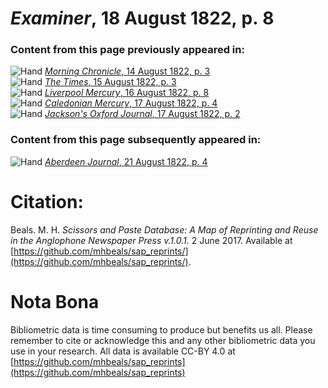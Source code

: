 # *Examiner*, 18 August 1822, p. 8  
  
### Content from this page previously appeared in:  
![Hand](http://scissorsandpaste.net/wp-content/uploads/2017/06/smallhandpointer.png) [*Morning Chronicle*, 14 August 1822, p. 3](https://mhbeals.github.io/sap_html/Morning-Chronicle/Morning-Chronicle-14-August-1822-p-3)  
![Hand](http://scissorsandpaste.net/wp-content/uploads/2017/06/smallhandpointer.png) [*The Times*, 15 August 1822, p. 3](https://mhbeals.github.io/sap_html/The-Times/The-Times-15-August-1822-p-3)  
![Hand](http://scissorsandpaste.net/wp-content/uploads/2017/06/smallhandpointer.png) [*Liverpool Mercury*, 16 August 1822, p. 8](https://mhbeals.github.io/sap_html/Liverpool-Mercury/Liverpool-Mercury-16-August-1822-p-8)  
![Hand](http://scissorsandpaste.net/wp-content/uploads/2017/06/smallhandpointer.png) [*Caledonian Mercury*, 17 August 1822, p. 4](https://mhbeals.github.io/sap_html/Caledonian-Mercury/Caledonian-Mercury-17-August-1822-p-4)  
![Hand](http://scissorsandpaste.net/wp-content/uploads/2017/06/smallhandpointer.png) [*Jackson's Oxford Journal*, 17 August 1822, p. 2](https://mhbeals.github.io/sap_html/Jackson's-Oxford-Journal/Jackson's-Oxford-Journal-17-August-1822-p-2)  
  
### Content from this page subsequently appeared in:  
![Hand](http://scissorsandpaste.net/wp-content/uploads/2017/06/smallhandpointer.png) [*Aberdeen Journal*, 21 August 1822, p. 4](https://mhbeals.github.io/sap_html/Aberdeen-Journal/Aberdeen-Journal-21-August-1822-p-4)  


# Citation: 

Beals. M. H. *Scissors and Paste Database: A Map of Reprinting and Reuse in the Anglophone Newspaper Press v.1.0.1.* 2 June 2017. Available at [https://github.com/mhbeals/sap_reprints/](https://github.com/mhbeals/sap_reprints/). 

# Nota Bona

Bibliometric data is time consuming to produce but benefits us all. Please remember to cite or acknowledge this and any other bibliometric data you use in your research. All data is available CC-BY 4.0 at [https://github.com/mhbeals/sap_reprints](https://github.com/mhbeals/sap_reprints)